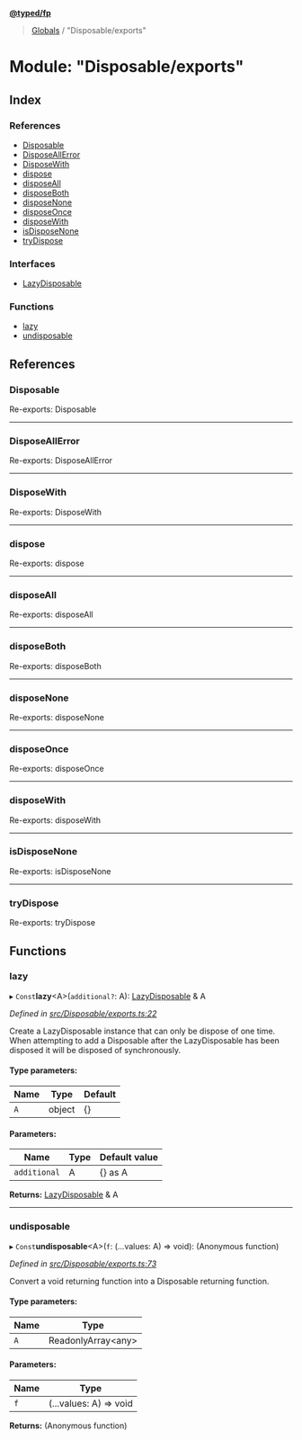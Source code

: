 **[@typed/fp](../README.md)**

> [Globals](../globals.md) / "Disposable/exports"

# Module: "Disposable/exports"

## Index

### References

* [Disposable](_disposable_exports_.md#disposable)
* [DisposeAllError](_disposable_exports_.md#disposeallerror)
* [DisposeWith](_disposable_exports_.md#disposewith)
* [dispose](_disposable_exports_.md#dispose)
* [disposeAll](_disposable_exports_.md#disposeall)
* [disposeBoth](_disposable_exports_.md#disposeboth)
* [disposeNone](_disposable_exports_.md#disposenone)
* [disposeOnce](_disposable_exports_.md#disposeonce)
* [disposeWith](_disposable_exports_.md#disposewith)
* [isDisposeNone](_disposable_exports_.md#isdisposenone)
* [tryDispose](_disposable_exports_.md#trydispose)

### Interfaces

* [LazyDisposable](../interfaces/_disposable_exports_.lazydisposable.md)

### Functions

* [lazy](_disposable_exports_.md#lazy)
* [undisposable](_disposable_exports_.md#undisposable)

## References

### Disposable

Re-exports: Disposable

___

### DisposeAllError

Re-exports: DisposeAllError

___

### DisposeWith

Re-exports: DisposeWith

___

### dispose

Re-exports: dispose

___

### disposeAll

Re-exports: disposeAll

___

### disposeBoth

Re-exports: disposeBoth

___

### disposeNone

Re-exports: disposeNone

___

### disposeOnce

Re-exports: disposeOnce

___

### disposeWith

Re-exports: disposeWith

___

### isDisposeNone

Re-exports: isDisposeNone

___

### tryDispose

Re-exports: tryDispose

## Functions

### lazy

▸ `Const`**lazy**\<A>(`additional?`: A): [LazyDisposable](../interfaces/_disposable_exports_.lazydisposable.md) & A

*Defined in [src/Disposable/exports.ts:22](https://github.com/TylorS/typed-fp/blob/8639976/src/Disposable/exports.ts#L22)*

Create a LazyDisposable instance that can only be dispose of one time.
When attempting to add a Disposable after the LazyDisposable has been disposed it will be
disposed of synchronously.

#### Type parameters:

Name | Type | Default |
------ | ------ | ------ |
`A` | object | {} |

#### Parameters:

Name | Type | Default value |
------ | ------ | ------ |
`additional` | A | {} as A |

**Returns:** [LazyDisposable](../interfaces/_disposable_exports_.lazydisposable.md) & A

___

### undisposable

▸ `Const`**undisposable**\<A>(`f`: (...values: A) => void): (Anonymous function)

*Defined in [src/Disposable/exports.ts:73](https://github.com/TylorS/typed-fp/blob/8639976/src/Disposable/exports.ts#L73)*

Convert a void returning function into a Disposable returning function.

#### Type parameters:

Name | Type |
------ | ------ |
`A` | ReadonlyArray\<any> |

#### Parameters:

Name | Type |
------ | ------ |
`f` | (...values: A) => void |

**Returns:** (Anonymous function)
